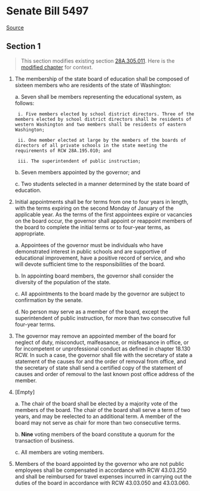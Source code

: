 # Senate Bill 5497

[Source](http://lawfilesext.leg.wa.gov/biennium/2021-22/Xml/Bills/Senate%20Bills/5497.xml)
## Section 1
> This section modifies existing section [28A.305.011](/rcw/28A_common_school_provisions/28A.305_state_board_of_education.md). Here is the [modified chapter](rcw/28A_common_school_provisions/28A.305_state_board_of_education.md) for context.

1. The membership of the state board of education shall be composed of sixteen members who are residents of the state of Washington:

    a. Seven shall be members representing the educational system, as follows:

        i. Five members elected by school district directors. Three of the members elected by school district directors shall be residents of western Washington and two members shall be residents of eastern Washington;

        ii. One member elected at large by the members of the boards of directors of all private schools in the state meeting the requirements of RCW 28A.195.010; and

        iii. The superintendent of public instruction;

    b. Seven members appointed by the governor; and

    c. Two students selected in a manner determined by the state board of education.

2. Initial appointments shall be for terms from one to four years in length, with the terms expiring on the second Monday of January of the applicable year. As the terms of the first appointees expire or vacancies on the board occur, the governor shall appoint or reappoint members of the board to complete the initial terms or to four-year terms, as appropriate.

    a. Appointees of the governor must be individuals who have demonstrated interest in public schools and are supportive of educational improvement, have a positive record of service, and who will devote sufficient time to the responsibilities of the board.

    b. In appointing board members, the governor shall consider the diversity of the population of the state.

    c. All appointments to the board made by the governor are subject to confirmation by the senate.

    d. No person may serve as a member of the board, except the superintendent of public instruction, for more than two consecutive full four-year terms.

3. The governor may remove an appointed member of the board for neglect of duty, misconduct, malfeasance, or misfeasance in office, or for incompetent or unprofessional conduct as defined in chapter 18.130 RCW. In such a case, the governor shall file with the secretary of state a statement of the causes for and the order of removal from office, and the secretary of state shall send a certified copy of the statement of causes and order of removal to the last known post office address of the member.

4. [Empty]

    a. The chair of the board shall be elected by a majority vote of the members of the board. The chair of the board shall serve a term of two years, and may be reelected to an additional term. A member of the board may not serve as chair for more than two consecutive terms.

    b. **Nine** voting members of the board constitute a quorum for the transaction of business.

    c. All members  are voting members.

5. Members of the board appointed by the governor who are not public employees shall be compensated in accordance with RCW 43.03.250 and shall be reimbursed for travel expenses incurred in carrying out the duties of the board in accordance with RCW 43.03.050 and 43.03.060.

